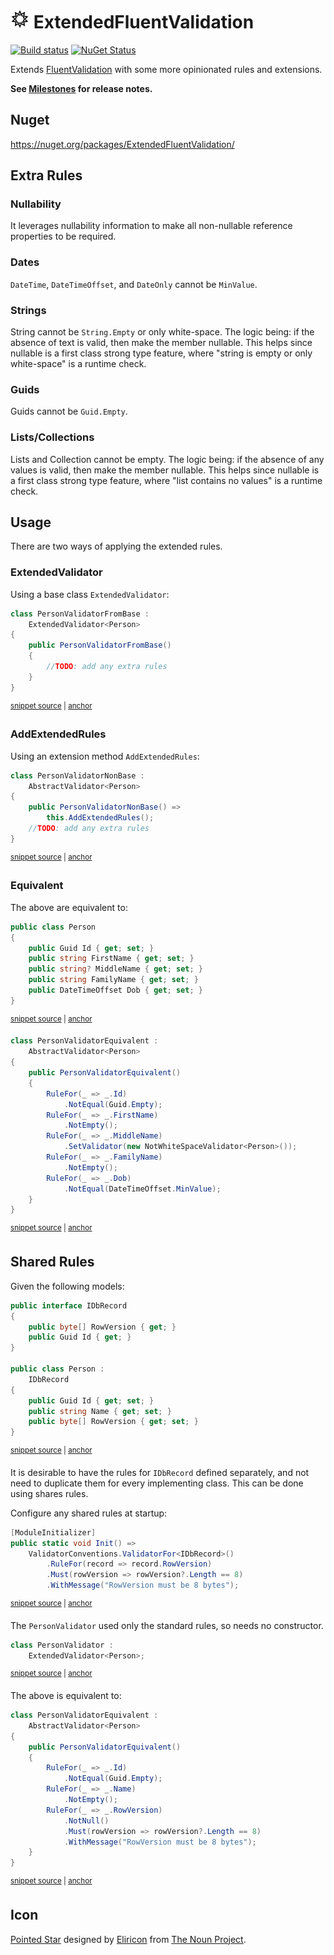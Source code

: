 # <img src="/src/icon.png" height="30px"> ExtendedFluentValidation

[![Build status](https://ci.appveyor.com/api/projects/status/3lr9er83fo8mij5i?svg=true)](https://ci.appveyor.com/project/SimonCropp/ExtendedFluentValidation)
[![NuGet Status](https://img.shields.io/nuget/v/ExtendedFluentValidation.svg)](https://www.nuget.org/packages/ExtendedFluentValidation/)

Extends [FluentValidation](https://fluentvalidation.net/) with some more opinionated rules and extensions.

**See [Milestones](../../milestones?state=closed) for release notes.**


## Nuget

https://nuget.org/packages/ExtendedFluentValidation/


## Extra Rules


### Nullability

It leverages nullability information to make all non-nullable reference properties to be required.


### Dates

`DateTime`, `DateTimeOffset`, and `DateOnly` cannot be `MinValue`.


### Strings

String cannot be `String.Empty` or only white-space. The logic being: if the absence of text is valid, then make the member nullable. This helps since nullable is a first class strong type feature, where "string is empty or only white-space" is a runtime check.


### Guids

Guids cannot be `Guid.Empty`.


### Lists/Collections

Lists and Collection cannot be empty. The logic being: if the absence of any values is valid, then make the member nullable. This helps since nullable is a first class strong type feature, where "list contains no values" is a runtime check.


## Usage

There are two ways of applying the extended rules.


### ExtendedValidator

Using a base class `ExtendedValidator`:

<!-- snippet: ExtendedValidatorUsage -->
<a id='snippet-ExtendedValidatorUsage'></a>
```cs
class PersonValidatorFromBase :
    ExtendedValidator<Person>
{
    public PersonValidatorFromBase()
    {
        //TODO: add any extra rules
    }
}
```
<sup><a href='/src/Tests/Tests.cs#L508-L519' title='Snippet source file'>snippet source</a> | <a href='#snippet-ExtendedValidatorUsage' title='Start of snippet'>anchor</a></sup>
<!-- endSnippet -->


### AddExtendedRules

Using an extension method `AddExtendedRules`:

<!-- snippet: AddExtendedRulesUsage -->
<a id='snippet-AddExtendedRulesUsage'></a>
```cs
class PersonValidatorNonBase :
    AbstractValidator<Person>
{
    public PersonValidatorNonBase() =>
        this.AddExtendedRules();
    //TODO: add any extra rules
}
```
<sup><a href='/src/Tests/Tests.cs#L521-L531' title='Snippet source file'>snippet source</a> | <a href='#snippet-AddExtendedRulesUsage' title='Start of snippet'>anchor</a></sup>
<!-- endSnippet -->


### Equivalent

The above are equivalent to:

<!-- snippet: Person -->
<a id='snippet-Person'></a>
```cs
public class Person
{
    public Guid Id { get; set; }
    public string FirstName { get; set; }
    public string? MiddleName { get; set; }
    public string FamilyName { get; set; }
    public DateTimeOffset Dob { get; set; }
}
```
<sup><a href='/src/Tests/Tests.cs#L493-L504' title='Snippet source file'>snippet source</a> | <a href='#snippet-Person' title='Start of snippet'>anchor</a></sup>
<!-- endSnippet -->

<!-- snippet: Equivalent -->
<a id='snippet-Equivalent'></a>
```cs
class PersonValidatorEquivalent :
    AbstractValidator<Person>
{
    public PersonValidatorEquivalent()
    {
        RuleFor(_ => _.Id)
            .NotEqual(Guid.Empty);
        RuleFor(_ => _.FirstName)
            .NotEmpty();
        RuleFor(_ => _.MiddleName)
            .SetValidator(new NotWhiteSpaceValidator<Person>());
        RuleFor(_ => _.FamilyName)
            .NotEmpty();
        RuleFor(_ => _.Dob)
            .NotEqual(DateTimeOffset.MinValue);
    }
}
```
<sup><a href='/src/Tests/Tests.cs#L533-L553' title='Snippet source file'>snippet source</a> | <a href='#snippet-Equivalent' title='Start of snippet'>anchor</a></sup>
<!-- endSnippet -->


## Shared Rules

Given the following models:

<!-- snippet: SharedRulesModels -->
<a id='snippet-SharedRulesModels'></a>
```cs
public interface IDbRecord
{
    public byte[] RowVersion { get; }
    public Guid Id { get; }
}

public class Person :
    IDbRecord
{
    public Guid Id { get; set; }
    public string Name { get; set; }
    public byte[] RowVersion { get; set; }
}
```
<sup><a href='/src/Tests/SharedRuleTests.cs#L27-L43' title='Snippet source file'>snippet source</a> | <a href='#snippet-SharedRulesModels' title='Start of snippet'>anchor</a></sup>
<!-- endSnippet -->

It is desirable to have the rules for `IDbRecord` defined separately, and not need to duplicate them for every implementing class. This can be done using shares rules.

Configure any shared rules at startup:

<!-- snippet: SharedRulesInit -->
<a id='snippet-SharedRulesInit'></a>
```cs
[ModuleInitializer]
public static void Init() =>
    ValidatorConventions.ValidatorFor<IDbRecord>()
        .RuleFor(record => record.RowVersion)
        .Must(rowVersion => rowVersion?.Length == 8)
        .WithMessage("RowVersion must be 8 bytes");
```
<sup><a href='/src/Tests/SharedRuleTests.cs#L3-L12' title='Snippet source file'>snippet source</a> | <a href='#snippet-SharedRulesInit' title='Start of snippet'>anchor</a></sup>
<!-- endSnippet -->

The `PersonValidator` used only the standard rules, so needs no constructor.

<!-- snippet: SharedRulesUsage -->
<a id='snippet-SharedRulesUsage'></a>
```cs
class PersonValidator :
    ExtendedValidator<Person>;
```
<sup><a href='/src/Tests/SharedRuleTests.cs#L45-L50' title='Snippet source file'>snippet source</a> | <a href='#snippet-SharedRulesUsage' title='Start of snippet'>anchor</a></sup>
<!-- endSnippet -->

The above is equivalent to:

<!-- snippet: SharedRulesEquivalent -->
<a id='snippet-SharedRulesEquivalent'></a>
```cs
class PersonValidatorEquivalent :
    AbstractValidator<Person>
{
    public PersonValidatorEquivalent()
    {
        RuleFor(_ => _.Id)
            .NotEqual(Guid.Empty);
        RuleFor(_ => _.Name)
            .NotEmpty();
        RuleFor(_ => _.RowVersion)
            .NotNull()
            .Must(rowVersion => rowVersion?.Length == 8)
            .WithMessage("RowVersion must be 8 bytes");
    }
}
```
<sup><a href='/src/Tests/SharedRuleTests.cs#L52-L70' title='Snippet source file'>snippet source</a> | <a href='#snippet-SharedRulesEquivalent' title='Start of snippet'>anchor</a></sup>
<!-- endSnippet -->


## Icon

[Pointed Star](https://thenounproject.com/term/pointed+star/802333/) designed by [Eliricon](https://thenounproject.com/mordarius/) from [The Noun Project](https://thenounproject.com).
